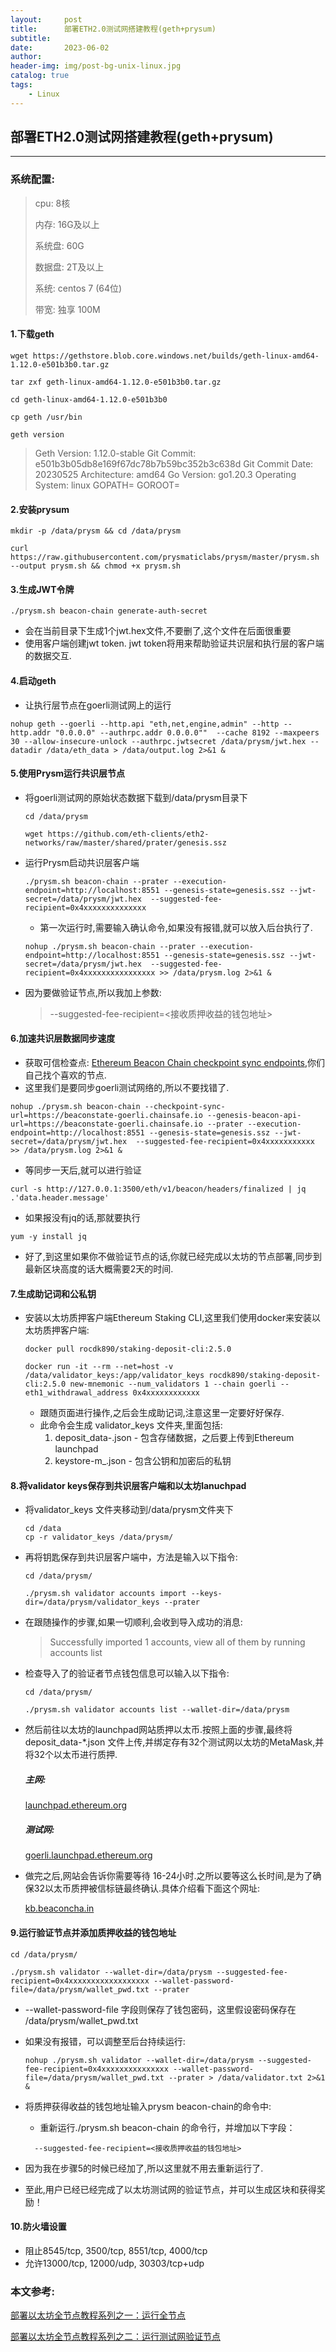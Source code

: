 ```yaml
---
layout:     post
title:      部署ETH2.0测试网搭建教程(geth+prysum)
subtitle:   
date:       2023-06-02
author:     
header-img: img/post-bg-unix-linux.jpg
catalog: true
tags:
    - Linux
---
```

## 部署ETH2.0测试网搭建教程(geth+prysum)

---

### 系统配置:

> cpu: 8核
>
> 内存: 16G及以上
>
> 系统盘: 60G
>
> 数据盘: 2T及以上
>
> 系统: centos 7 (64位)
>
> 带宽: 独享 100M

#### 1.下载geth

```shell
wget https://gethstore.blob.core.windows.net/builds/geth-linux-amd64-1.12.0-e501b3b0.tar.gz

tar zxf geth-linux-amd64-1.12.0-e501b3b0.tar.gz

cd geth-linux-amd64-1.12.0-e501b3b0

cp geth /usr/bin

geth version
```

> Geth
> Version: 1.12.0-stable
> Git Commit: e501b3b05db8e169f67dc78b7b59bc352b3c638d
> Git Commit Date: 20230525
> Architecture: amd64
> Go Version: go1.20.3
> Operating System: linux
> GOPATH=
> GOROOT=

#### 2.安装prysum

```shell
mkdir -p /data/prysm && cd /data/prysm

curl https://raw.githubusercontent.com/prysmaticlabs/prysm/master/prysm.sh --output prysm.sh && chmod +x prysm.sh
```

#### 3.生成JWT令牌

```shell
./prysm.sh beacon-chain generate-auth-secret
```

- 会在当前目录下生成1个jwt.hex文件,不要删了,这个文件在后面很重要
- 使用客户端创建jwt token. jwt token将用来帮助验证共识层和执行层的客户端的数据交互.

#### 4.启动geth

- 让执行层节点在goerli测试网上的运行

```shell
nohup geth --goerli --http.api "eth,net,engine,admin" --http --http.addr "0.0.0.0" --authrpc.addr 0.0.0.0""  --cache 8192 --maxpeers 30 --allow-insecure-unlock --authrpc.jwtsecret /data/prysm/jwt.hex --datadir /data/eth_data > /data/output.log 2>&1 &
```

#### 5.使用Prysm运行共识层节点

- 将goerli测试网的原始状态数据下载到/data/prysm目录下

  ```shell
  cd /data/prysm
  
  wget https://github.com/eth-clients/eth2-networks/raw/master/shared/prater/genesis.ssz
  ```

- 运行Prysm启动共识层客户端

  ```shell
  ./prysm.sh beacon-chain --prater --execution-endpoint=http://localhost:8551 --genesis-state=genesis.ssz --jwt-secret=/data/prysm/jwt.hex  --suggested-fee-recipient=0x4xxxxxxxxxxxxxx
  ```

  - 第一次运行时,需要输入确认命令,如果没有报错,就可以放入后台执行了.

  ```shell
  nohup ./prysm.sh beacon-chain --prater --execution-endpoint=http://localhost:8551 --genesis-state=genesis.ssz --jwt-secret=/data/prysm/jwt.hex  --suggested-fee-recipient=0x4xxxxxxxxxxxxxxxx >> /data/prysm.log 2>&1 &
  ```

- 因为要做验证节点,所以我加上参数:

  > --suggested-fee-recipient=<接收质押收益的钱包地址>

#### 6.加速共识层数据同步速度

- 获取可信检查点: [Ethereum Beacon Chain checkpoint sync endpoints](https://eth-clients.github.io/checkpoint-sync-endpoints/),你们自己找个喜欢的节点.
- 这里我们是要同步goerli测试网络的,所以不要找错了.

```shell
nohup ./prysm.sh beacon-chain --checkpoint-sync-url=https://beaconstate-goerli.chainsafe.io --genesis-beacon-api-url=https://beaconstate-goerli.chainsafe.io --prater --execution-endpoint=http://localhost:8551 --genesis-state=genesis.ssz --jwt-secret=/data/prysm/jwt.hex  --suggested-fee-recipient=0x4xxxxxxxxxxx >> /data/prysm.log 2>&1 &
```

- 等同步一天后,就可以进行验证

```shell
curl -s http://127.0.0.1:3500/eth/v1/beacon/headers/finalized | jq .'data.header.message'
```

- 如果报没有jq的话,那就要执行

```shell
yum -y install jq
```

- 好了,到这里如果你不做验证节点的话,你就已经完成以太坊的节点部署,同步到最新区块高度的话大概需要2天的时间.

#### 7.生成助记词和公私钥

- 安装以太坊质押客户端Ethereum Staking CLI,这里我们使用docker来安装以太坊质押客户端:

  ```shell
  docker pull rocdk890/staking-deposit-cli:2.5.0
  
  docker run -it --rm --net=host -v /data/validator_keys:/app/validator_keys rocdk890/staking-deposit-cli:2.5.0 new-mnemonic --num_validators 1 --chain goerli --eth1_withdrawal_address 0x4xxxxxxxxxxxx
  ```

  - 跟随页面进行操作,之后会生成助记词,注意这里一定要好好保存.
  - 此命令会生成 validator_keys 文件夹,里面包括:
    1. deposit_data-.json - 包含存储数据，之后要上传到Ethereum launchpad
    2. keystore-m_.json - 包含公钥和加密后的私钥

#### 8.将validator keys保存到共识层客户端和以太坊lanuchpad

- 将validator_keys 文件夹移动到/data/prysm文件夹下

  ```shell
  cd /data
  cp -r validator_keys /data/prysm/
  ```

- 再将钥匙保存到共识层客户端中，方法是输入以下指令:

  ```shell
  cd /data/prysm/
  
  ./prysm.sh validator accounts import --keys-dir=/data/prysm/validator_keys --prater
  ```

- 在跟随操作的步骤,如果一切顺利,会收到导入成功的消息:

  > Successfully imported 1 accounts, view all of them by running accounts list

- 检查导入了的验证者节点钱包信息可以输入以下指令:

  ```shell
  cd /data/prysm/
  
  ./prysm.sh validator accounts list --wallet-dir=/data/prysm
  ```

- 然后前往以太坊的launchpad网站质押以太币.按照上面的步骤,最终将deposit_data-*.json 文件上传,并绑定存有32个测试网以太坊的MetaMask,并将32个以太币进行质押.

  ##### 主网:

  [launchpad.ethereum.org](https://launchpad.ethereum.org/en/upload-deposit-data)

  ##### 测试网:
  
  [goerli.launchpad.ethereum.org](https://goerli.launchpad.ethereum.org/en/upload-deposit-data)

- 做完之后,网站会告诉你需要等待 16-24小时.之所以要等这么长时间,是为了确保32以太币质押被信标链最终确认.具体介绍看下面这个网址:

  [kb.beaconcha.in](https://kb.beaconcha.in/ethereum-2.0-depositing)

#### 9.运行验证节点并添加质押收益的钱包地址

```shell
cd /data/prysm/

./prysm.sh validator --wallet-dir=/data/prysm --suggested-fee-recipient=0x4xxxxxxxxxxxxxxxxxx --wallet-password-file=/data/prysm/wallet_pwd.txt --prater
```

- --wallet-password-file 字段则保存了钱包密码，这里假设密码保存在 /data/prysm/wallet_pwd.txt

- 如果没有报错，可以调整至后台持续运行:

  ```shell
  nohup ./prysm.sh validator --wallet-dir=/data/prysm --suggested-fee-recipient=0x4xxxxxxxxxxxxxxx --wallet-password-file=/data/prysm/wallet_pwd.txt --prater > /data/validator.txt 2>&1  &
  ```

- 将质押获得收益的钱包地址输入prysm beacon-chain的命令中:

  - 重新运行./prysm.sh beacon-chain 的命令行，并增加以下字段：

  ```text
  	--suggested-fee-recipient=<接收质押收益的钱包地址>
  ```

  

- 因为我在步骤5的时候已经加了,所以这里就不用去重新运行了.

- 至此,用户已经已经完成了以太坊测试网的验证节点，并可以生成区块和获得奖励！

#### 10.防火墙设置

- 阻止8545/tcp, 3500/tcp, 8551/tcp, 4000/tcp
- 允许13000/tcp, 12000/udp, 30303/tcp+udp

### 本文参考:

[部署以太坊全节点教程系列之一：运行全节点](https://mirror.xyz/0x89912c3449006F0Db8a1E051f3b9fc87ea435330/zVqFPJ1uwk-u3QLvfmw1nGX476cAo_2oy0HJnDVTR7M)

[部署以太坊全节点教程系列之二：运行测试网验证节点](https://mirror.xyz/0x89912c3449006F0Db8a1E051f3b9fc87ea435330/X2gCrz4iSb7PHFlNqVj3ZTdlj3q4hR7JKdb4FqUu6xE)